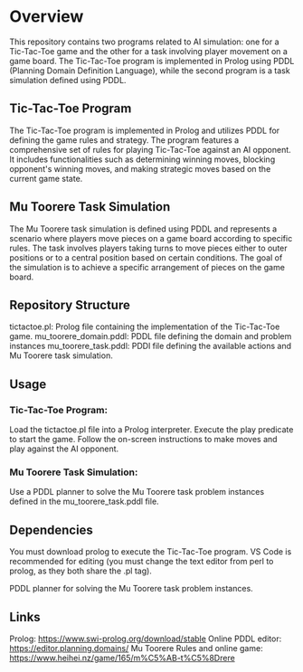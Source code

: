 # Overview
This repository contains two programs related to AI simulation: one for a Tic-Tac-Toe game and the other for a task involving player movement on a game board. The Tic-Tac-Toe program is implemented in Prolog using PDDL (Planning Domain Definition Language), while the second program is a task simulation defined using PDDL.

## Tic-Tac-Toe Program
The Tic-Tac-Toe program is implemented in Prolog and utilizes PDDL for defining the game rules and strategy. The program features a comprehensive set of rules for playing Tic-Tac-Toe against an AI opponent. It includes functionalities such as determining winning moves, blocking opponent's winning moves, and making strategic moves based on the current game state.

## Mu Toorere Task Simulation
The Mu Toorere task simulation is defined using PDDL and represents a scenario where players move pieces on a game board according to specific rules. The task involves players taking turns to move pieces either to outer positions or to a central position based on certain conditions. The goal of the simulation is to achieve a specific arrangement of pieces on the game board.

## Repository Structure
tictactoe.pl: Prolog file containing the implementation of the Tic-Tac-Toe game.
mu_toorere_domain.pddl: PDDL file defining the domain and problem instances
mu_toorere_task.pddl: PDDl file defining the available actions and Mu Toorere task simulation.

## Usage
### Tic-Tac-Toe Program:

Load the tictactoe.pl file into a Prolog interpreter.
Execute the play predicate to start the game.
Follow the on-screen instructions to make moves and play against the AI opponent.
### Mu Toorere Task Simulation:

Use a PDDL planner to solve the Mu Toorere task problem instances defined in the mu_toorere_task.pddl file.
## Dependencies
You must download prolog to execute the Tic-Tac-Toe program. VS Code is recommended for editing (you must change the text editor from perl to prolog, as they both share the .pl tag).

PDDL planner for solving the Mu Toorere task problem instances.

## Links
Prolog:  https://www.swi-prolog.org/download/stable
Online PDDL editor:  https://editor.planning.domains/
Mu Toorere Rules and online game:  https://www.heihei.nz/game/165/m%C5%AB-t%C5%8Drere

